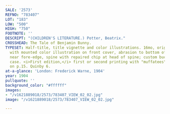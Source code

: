```yaml
---
SALE: '2573'
REFNO: "783407"
LOT: "183"
LOW: "500"
HIGH: "750"
FOOTNOTE: ''
DESCRIPT: "(CHILDREN'S LITERATURE.) Potter, Beatrix."
CROSSHEAD: The Tale of Benjamin Bunny.
TYPESET: Half-title, title vignette and color illustrations. 16mo, original grey boards
  with mounted color illustration on front cover, abrasion to bottom of front board
  near fore-edge, spine with repaired chip at head of spine; custom buckram folding
  case. <i>First edition,</i> first or second printing with "muffatees" misspelling
  on p.15. Quinby 6.
at-a-glance: 'London: Frederick Warne, 1904'
year: 1904
pullquote: ''
background_color: "#ffffff"
images:
- "/v1621889018/2573/783407_VIEW_02_02.jpg"
image: "/v1621889018/2573/783407_VIEW_02_02.jpg"

---
```

